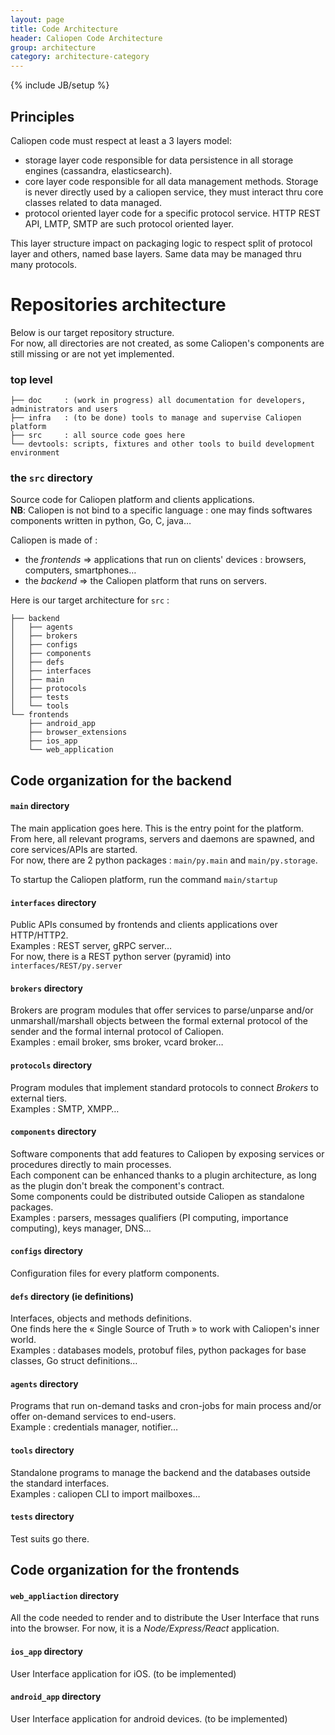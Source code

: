 ```yaml
---
layout: page
title: Code Architecture
header: Caliopen Code Architecture
group: architecture
category: architecture-category
---
```

{% include JB/setup %}

## Principles

Caliopen code must respect at least a 3 layers model:

* storage layer
    code responsible for data persistence in all storage engines (cassandra, elasticsearch).
* core layer
    code responsible for all data management methods. Storage is never directly used by
    a caliopen service, they must interact thru core classes related to data managed.
* protocol oriented layer
    code for a specific protocol service. HTTP REST API, LMTP, SMTP are such protocol oriented
    layer.

This layer structure impact on packaging logic to respect split of protocol layer and others, named
base layers. Same data may be managed thru many protocols.


# Repositories architecture
Below is our target repository structure.  
For now, all directories are not created, as some Caliopen's components are still missing or are not yet implemented.

### top level 
```
├── doc     : (work in progress) all documentation for developers, administrators and users
├── infra   : (to be done) tools to manage and supervise Caliopen platform
├── src     : all source code goes here
└── devtools: scripts, fixtures and other tools to build development environment
```

### the `src` directory
Source code for Caliopen platform and clients applications.  
**NB**: Caliopen is not bind to a specific language : one may finds softwares components written in python, Go, C, java… 

Caliopen is made of :

 * the *frontends* => applications that run on clients' devices : browsers, computers, smartphones…
 * the *backend* => the Caliopen platform that runs on servers.   
 
Here is our target architecture for `src` :
 
```
├── backend
│   ├── agents
│   ├── brokers
│   ├── configs
│   ├── components
│   ├── defs
│   ├── interfaces
│   ├── main
│   ├── protocols
│   ├── tests
│   └── tools
└── frontends
    ├── android_app
    ├── browser_extensions
    ├── ios_app
    └── web_application
```

## Code organization for the backend

#### `main` directory
The main application goes here. This is the entry point for the platform. From here, all relevant programs, servers and daemons are spawned, and core services/APIs are started.  
For now, there are 2 python packages : `main/py.main` and `main/py.storage`.  

To startup the Caliopen platform, run the command `main/startup` 
#### `interfaces` directory
Public APIs consumed by frontends and clients applications over HTTP/HTTP2.  
Examples : REST server, gRPC server…  
For now, there is a REST python server (pyramid) into `interfaces/REST/py.server`
#### `brokers` directory
Brokers are program modules that offer services to parse/unparse and/or unmarshall/marshall objects between the formal external protocol of the sender and the formal internal protocol of Caliopen.  
Examples : email broker, sms broker, vcard broker…
#### `protocols` directory
Program modules that implement standard protocols to connect *Brokers* to external tiers.  
Examples : SMTP, XMPP…
#### `components` directory
Software components that add features to Caliopen by exposing services or procedures directly to main processes.  
Each component can be enhanced thanks to a plugin architecture, as long as the plugin don't break the component's contract.  
Some components could be distributed outside Caliopen as standalone packages.  
Examples : parsers, messages qualifiers (PI computing, importance computing), keys manager, DNS…
#### `configs` directory
Configuration files for every platform components.
#### `defs` directory (ie definitions)
Interfaces, objects and methods definitions.  
One finds here the « Single Source of Truth » to work with Caliopen's inner world.  
Examples : databases models, protobuf files, python packages for base classes, Go struct definitions…
#### `agents` directory
Programs that run on-demand tasks and cron-jobs for main process and/or offer on-demand services to end-users.  
Example : credentials manager, notifier…
#### `tools` directory
Standalone programs to manage the backend and the databases outside the standard interfaces.  
Examples : caliopen CLI to import mailboxes…
#### `tests` directory
Test suits go there.

## Code organization for the frontends

#### `web_appliaction` directory
All the code needed to render and to distribute the User Interface that runs into the browser. For now, it is a *Node/Express/React* application.
#### `ios_app` directory
User Interface application for iOS. (to be implemented)
#### `android_app` directory
User Interface application for android devices. (to be implemented)
